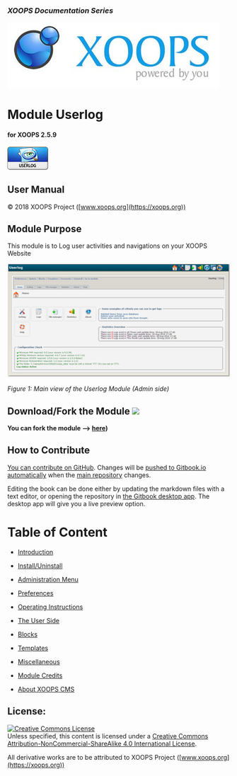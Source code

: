 ### _XOOPS Documentation Series_

![](en/assets/logoXoops.jpg)



# Module Userlog

#### for XOOPS 2.5.9



![](en/assets/logoModule.png)



## User Manual



© 2018 XOOPS Project ([www.xoops.org](https://xoops.org))



## Module Purpose



This module is to Log user activities and navigations on your XOOPS Website



![](en/assets/image001.png)

*Figure 1: Main view of the Userlog Module (Admin side)*



## Download/Fork the Module ![](https://xoops.org/images/forkit.png)



**You can fork the module --> [here](https://github.com/XoopsModules25x/userlog))**



## How to Contribute



[You can contribute on GitHub](https://github.com/XoopsDocs/XXX-tutorial). Changes will be [pushed to Gitbook.io automatically](https://www.gitbook.com/book/xoops/XXX-tutorial/activity) when the [main repository](https://github.com/XoopsDocs/XXX-tutorial) changes.



Editing the book can be done either by updating the markdown files with a text editor, or opening the repository in [the Gitbook desktop app](https://github.com/GitbookIO/editor/blob/master/README.md). The desktop app will give you a live preview option.



# Table of Content



* [Introduction](book/0introduction.md)

* [Install/Uninstall](book/1install.md)

* [Administration Menu](book/2administration.md)

* [Preferences](book/3preferences.md)

* [Operating Instructions](book/4operations.md)

* [The User Side](book/5userside.md)

* [Blocks](book/6blocks.md)

* [Templates](book/7templates.md)

* [Miscellaneous](book/8other.md)

* [Module Credits](book/9credits.md)

* [About XOOPS CMS](book/10aboutxoops.md)



## License:



<a rel="license" href="http://creativecommons.org/licenses/by-nc-sa/4.0/"><img alt="Creative Commons License" style="border-width:0" src="https://i.creativecommons.org/l/by-nc-sa/4.0/88x31.png" /></a><br />Unless specified, this content is licensed under a <a rel="license" href="http://creativecommons.org/licenses/by-nc-sa/4.0/">Creative Commons Attribution-NonCommercial-ShareAlike 4.0 International License</a>.



All derivative works are to be attributed to XOOPS Project ([www.xoops.org](https://xoops.org))


